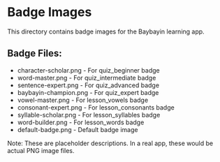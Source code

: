 # Badge Images

This directory contains badge images for the Baybayin learning app.

## Badge Files:
- character-scholar.png - For quiz_beginner badge
- word-master.png - For quiz_intermediate badge  
- sentence-expert.png - For quiz_advanced badge
- baybayin-champion.png - For quiz_expert badge
- vowel-master.png - For lesson_vowels badge
- consonant-expert.png - For lesson_consonants badge
- syllable-scholar.png - For lesson_syllables badge
- word-builder.png - For lesson_words badge
- default-badge.png - Default badge image

Note: These are placeholder descriptions. In a real app, these would be actual PNG image files.
